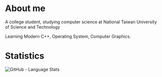 # About me

A college student, studying computer science at National Taiwan University of Science and Technology

Learning Modern C++, Operating System, Computer Graphics.

# Statistics

![GitHub - Language Stats](https://github-readme-stats.vercel.app/api/top-langs/?username=Mes0903&bg_color=90,0D1117,0D1117)
